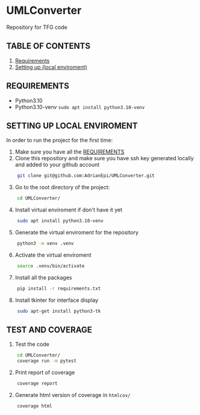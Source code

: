 # UMLConverter
Repository for TFG code

## TABLE OF CONTENTS
1. [Requirements](#REQUIREMENTS)
2. [Setting up (local enviroment)](#SETTING-UP-LOCAL-ENVIROMENT)

## REQUIREMENTS
- Python3.10 
- Python3.10-venv `sudo apt install python3.10-venv`

## SETTING UP LOCAL ENVIROMENT

In order to run the project for the first time:

1) Make sure you have all the [REQUIREMENTS](#REQUIREMENTS)
2) Clone this repository and make sure you have ssh key generated locally and added to your github account
```sh
	git clone git@github.com:AdrianEpi/UMLConverter.git
```
3) Go to the root directory of the project:
```sh
	cd UMLConverter/
```
4) Install virtual enviroment if don't have it yet
```sh
	sudo apt install python3.10-venv
```
5) Generate the virtual enviroment for the repository
```sh
	python3 -m venv .venv
```
6) Activate the virtual enviroment
```sh
	source .venv/bin/activate
```
7) Install all the packages
```sh
	pip install -r requirements.txt
```
8) Install tkinter for interface display
```sh
	sudo apt-get install python3-tk
```


## TEST AND COVERAGE

1) Test the code
```sh
	cd UMLConverter/
	coverage run -m pytest
```

2) Print report of coverage
```sh
	coverage report
```

2) Generate html version of coverage in `htmlcov/`
```sh
	coverage html
```